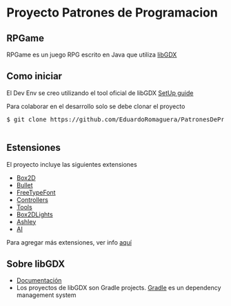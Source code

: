 # Proyecto Patrones de Programacion

## RPGame

RPGame es un juego RPG escrito en Java que utiliza [libGDX](https://libgdx.com/)


## Como iniciar

El Dev Env se creo utilizando el tool oficial de libGDX
[SetUp guide](https://libgdx.com/wiki/start/project-generation)

Para colaborar en el desarrollo solo se debe clonar el proyecto

   <pre>
$ git clone https://github.com/EduardoRomaguera/PatronesDeProgramacionProject.git
   </pre>


## Estensiones
El proyecto incluye las siguientes extensiones
- [Box2D](https://libgdx.com/wiki/articles/dependency-management-with-gradle#box2d-gradle)
- [Bullet](https://libgdx.com/wiki/articles/dependency-management-with-gradle#bullet-gradle)
- [FreeTypeFont](https://libgdx.com/wiki/articles/dependency-management-with-gradle#freetypefont-gradle)
- [Controllers](https://libgdx.com/wiki/articles/dependency-management-with-gradle#controllers-gradle)
- [Tools](https://libgdx.com/wiki/articles/dependency-management-with-gradle#tools-gradle)
- [Box2DLights](https://libgdx.com/wiki/articles/dependency-management-with-gradle#box2dlights-gradle)
- [Ashley](https://libgdx.com/wiki/articles/dependency-management-with-gradle#ashley-gradle)
- [AI](https://libgdx.com/wiki/articles/dependency-management-with-gradle#ai-gradle)

Para agregar más extensiones, ver info [aquí](https://libgdx.com/wiki/articles/dependency-management-with-gradle#libgdx-extensions)

## Sobre libGDX
- [Documentación](https://libgdx.com/wiki/)
- Los proyectos de libGDX son Gradle projects. [Gradle](https://gradle.org/) es un dependency management system
